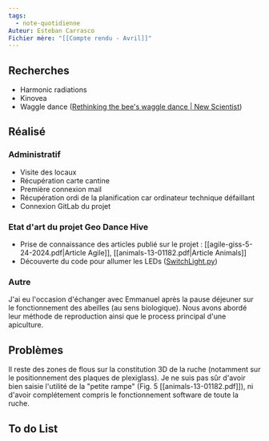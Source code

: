 ```yaml
---
tags:
  - note-quotidienne
Auteur: Esteban Carrasco
Fichier mère: "[[Compte rendu - Avril]]"
---
```

## Recherches
- Harmonic radiations
- Kinovea
- Waggle dance ([Rethinking the bee's waggle dance | New Scientist](https://www.newscientist.com/article/mg20327262-400-rethinking-the-bees-waggle-dance/))

## Réalisé
### Administratif
- Visite des locaux
- Récupération carte cantine
- Première connexion mail
- Récupération ordi de la planification car ordinateur technique défaillant
- Connexion GitLab du projet

### Etat d'art du projet Geo Dance Hive
- Prise de connaissance des articles publié sur le projet : [[agile-giss-5-24-2024.pdf|Article Agile]], [[animals-13-01182.pdf|Article Animals]]
- Découverte du code pour allumer les LEDs ([SwitchLight.py](https://gitlab.com/sgalopin/jetmobilewaggledancetracker/-/blob/main/SwitchLight.py?ref_type=heads))

### Autre
J'ai eu l'occasion d'échanger avec Emmanuel après la pause déjeuner sur le fonctionnement des abeilles (au sens biologique). Nous avons abordé leur méthode de reproduction ainsi que le process principal d'une apiculture. 

## Problèmes
Il reste des zones de flous sur la constitution 3D de la ruche (notamment sur le positionnement des plaques de plexiglass). Je ne suis pas sûr d'avoir bien saisie l'utilité de la "petite rampe" (Fig. 5 [[animals-13-01182.pdf]]), ni d'avoir complétement compris le fonctionnement software de toute la ruche. 

## To do List
